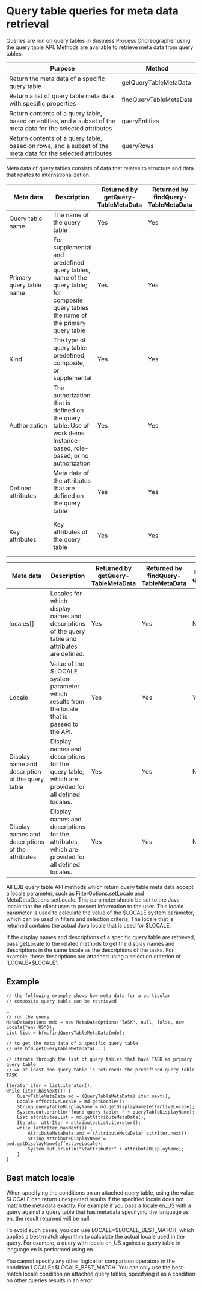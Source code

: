 <!-- image -->

# Query table queries for meta data retrieval

Queries are run on query tables in Business Process Choreographer
using the query table API. Methods are available to retrieve meta
data from query tables.

| Purpose                                                                                                        | Method                 |
|----------------------------------------------------------------------------------------------------------------|------------------------|
| Return the meta data of a specific query table                                                                 | getQueryTableMetaData  |
| Return a list of query table meta data with specific properties                                                | findQueryTableMetaData |
| Return contents of a query table, based on entities, and a subset of the meta data for the selected attributes | queryEntities          |
| Return contents of a query table, based on rows, and a subset of the meta data for the selected attributes     | queryRows              |

Meta data of query tables consists of data that relates to structure
and data that relates to internationalization.

| Meta data                | Description                                                                                                                           | Returned by getQuery- TableMetaData    | Returned by findQuery- TableMetaData   | Returned by queryEntities                             | Returned by queryRows                                 |
|--------------------------|---------------------------------------------------------------------------------------------------------------------------------------|----------------------------------------|----------------------------------------|-------------------------------------------------------|-------------------------------------------------------|
| Query table name         | The name of the query table                                                                                                           | Yes                                    | Yes                                    | Yes                                                   | Yes                                                   |
| Primary query table name | For supplemental and predefined query tables, name of the query table; for composite query tables the name of the primary query table | Yes                                    | Yes                                    | Yes                                                   | Yes                                                   |
| Kind                     | The type of query table: predefined, composite, or supplemental                                                                       | Yes                                    | Yes                                    | No                                                    | No                                                    |
| Authorization            | The authorization that is defined on the query table:  Use of work items Instance-based, role-based, or no authorization              | Yes                                    | Yes                                    | No                                                    | No                                                    |
| Defined attributes       | Meta data of the attributes that are defined on the query table                                                                       | Yes                                    | Yes                                    | No, meta data of the selected attributes is returned. | No, meta data of the selected attributes is returned. |
| Key attributes           | Key attributes of the query table                                                                                                     | Yes                                    | Yes                                    | Yes                                                   | No, not applicable to row-based queries.              |

| Meta data                                        | Description                                                                                     | Returned by getQuery- TableMetaData    | Returned by findQuery- TableMetaData   | Returned by queryEntities   | Returned by queryRows   |
|--------------------------------------------------|-------------------------------------------------------------------------------------------------|----------------------------------------|----------------------------------------|-----------------------------|-------------------------|
| locales[]                                        | Locales for which display names and descriptions of the query table and attributes are defined. | Yes                                    | Yes                                    | No                          | No                      |
| Locale                                           | Value of the $LOCALE system parameter which results from the locale that is passed to the API.  | Yes                                    | Yes                                    | Yes                         | Yes                     |
| Display name and description of the query table  | Display names and descriptions for the query table, which are provided for all defined locales. | Yes                                    | Yes                                    | No                          | No                      |
| Display names and descriptions of the attributes | Display names and descriptions for the attributes, which are provided for all defined locales.  | Yes                                    | Yes                                    | No                          | No                      |

All EJB query table API methods which return query table meta data
accept a locale parameter, such as FilterOptions.setLocale and MetaDataOptions.setLocale.
This parameter should be set to the Java locale that the client uses
to present information to the user. This locale parameter is used
to calculate the value of the $LOCALE system parameter,
which can be used in filters and selection criteria. The locale that
is returned contains the actual Java locale that is used for $LOCALE.

If the display names and descriptions of a specific query table
are retrieved, pass getLocale to the related methods
to get the display names and descriptions in the same locale as the
descriptions of the tasks. For example, these descriptions are attached
using a selection criterion of 'LOCALE=$LOCALE'.

## Example

```
// the following example shows how meta data for a particular
// composite query table can be retrieved

…
// run the query
MetaDataOptions mdo = new MetaDataOptions("TASK", null, false, new Locale("en\_US"));
List list = bfm.findQueryTableMetaData(mdo);

// to get the meta data of a specific query table
// use bfm.getQueryTableMetaData(...)

// iterate through the list of query tables that have TASK as primary query table
// => at least one query table is returned: the predefined query table TASK

Iterator iter = list.iterator();
while (iter.hasNext()) {
	QueryTableMetaData md = (QueryTableMetaData) iter.next();
	Locale effectiveLocale = md.getLocale();
	String queryTableDisplayName = md.getDisplayName(effectiveLocale);
	System.out.println("found query table: " + queryTableDisplayName);
	List attributesList = md.getAttributeMetaData();
	Iterator attrIter = attributesList.iterator();
	while (attrIter.hasNext()) {
		AttributeMetaData amd = (AttributeMetaData) attrIter.next();
		String attributeDisplayName = amd.getDisplayName(effectiveLocale);
		System.out.println("\tattribute:" + attributeDisplayName);
	}
}
```

## Best match locale

When
specifying the conditions on an attached query table, using the value $LOCALE can
return unexpected results if the specified locale does not match the
metadata exactly. For example if you pass a locale en\_US with
a query against a query table that has metadata specifying the language
as en, the result returned will be null.

To
avoid such cases, you can use LOCALE=$LOCALE\_BEST\_MATCH,
which applies a best-match algorithm to calculate the actual locale
used in the query. For example, a query with locale en\_US against
a query table in language en is performed using en.

You
cannot specify any other logical or comparison operators in the condition LOCALE=$LOCALE\_BEST\_MATCH.
You can only use the best-match locale condition on attached query
tables, specifying it as a condition on other queries results in an
error.